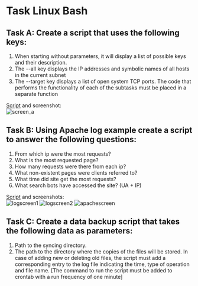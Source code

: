 Task Linux Bash
=====================
Task A: Create a script that uses the following keys:
----------
1. When starting without parameters, it will display a list of possible keys and their description.
2. The --all key displays the IP addresses and symbolic names of all hosts in the current subnet
3. The --target key displays a list of open system TCP ports.
The code that performs the functionality of each of the subtasks must be placed in a separate function

[Script](https://github.com/imospan/Cloud_DevOps-Fundamentals/blob/main/Bash/A/task_a.sh) and screenshot:\
![screen_a](https://user-images.githubusercontent.com/106439773/215318364-11a0793a-e43e-48b2-8cc4-a15e4daff8bf.png)

Task B: Using Apache log example create a script to answer the following questions:
----------------
1. From which ip were the most requests?
2. What is the most requested page?
3. How many requests were there from each ip?
4. What non-existent pages were clients referred to?
5. What time did site get the most requests?
6. What search bots have accessed the site? (UA + IP)

[Script](https://github.com/imospan/Cloud_DevOps-Fundamentals/blob/main/Bash/B/task_b.sh) and screenshots:\
![logscreen1](https://user-images.githubusercontent.com/106439773/215318395-7a9e3286-07f5-4884-b2f5-215658a88572.png)
![logscreen2](https://user-images.githubusercontent.com/106439773/215318400-9e7cf6f7-250d-4856-956c-c2ce8495d3aa.png)
![apachescreen](https://user-images.githubusercontent.com/106439773/215318404-71d751e4-e79c-4784-a569-49a06808c11a.png)


Task C: Create a data backup script that takes the following data as parameters:
----------------------
1. Path to the syncing directory.
2. The path to the directory where the copies of the files will be stored.
In case of adding new or deleting old files, the script must add a corresponding entry to the log file indicating the time, type of operation and file name. [The command to run the script must be added to crontab with a run frequency of one minute]
